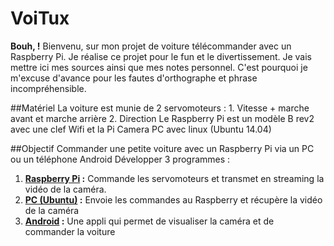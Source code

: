 VoiTux
===================
**Bouh, !** 
Bienvenu, sur mon projet de voiture télécommander avec un Raspberry Pi.
Je réalise ce projet pour le fun et le divertissement.
Je vais mettre ici mes sources ainsi que mes notes personnel. C'est pourquoi je m'excuse d'avance pour les fautes d'orthographe et phrase incompréhensible. 


##Matériel 
La voiture est munie de 2 servomoteurs :
	 1.  Vitesse + marche avant et marche arrière
	 2. Direction 
Le Raspberry Pi est un modèle B rev2 avec une clef Wifi et la Pi Camera
PC avec linux (Ubuntu 14.04)

##Objectif
Commander une petite voiture avec un Raspberry Pi via un PC ou un téléphone Android 
Développer 3 programmes :
 1. **[Raspberry Pi](https://github.com/ThibaudAV/VoiTux/tree/master/Raspberry_Pi) :** Commande les servomoteurs et transmet en streaming la vidéo de la caméra.
 2. **[PC (Ubuntu)](https://github.com/ThibaudAV/VoiTux/tree/master/PC_Ubuntu) :** Envoie les commandes au Raspberry et récupère la vidéo de la caméra 
 3. **[Android](https://github.com/ThibaudAV/VoiTux/tree/master/Android) :** Une appli qui permet de visualiser la caméra et de commander la voiture


